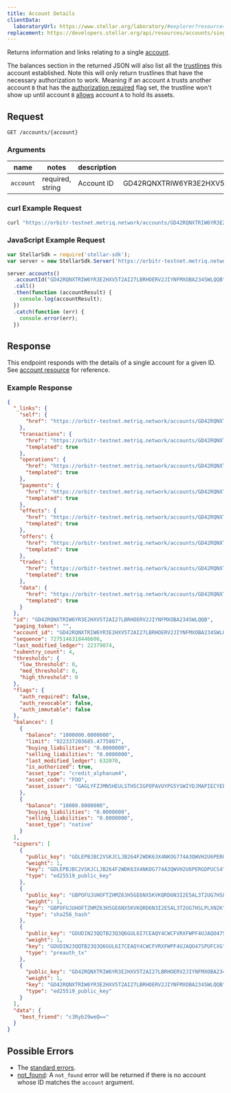 ```yaml
---
title: Account Details
clientData:
  laboratoryUrl: https://www.stellar.org/laboratory/#explorer?resource=accounts&endpoint=single
replacement: https://developers.stellar.org/api/resources/accounts/single/
---
```


Returns information and links relating to a single [account](../resources/account.md).

The balances section in the returned JSON will also list all the
[trustlines](https://www.stellar.org/developers/learn/concepts/assets.html) this account
established. Note this will only return trustlines that have the necessary authorization to work.
Meaning if an account `A` trusts another account `B` that has the
[authorization required](https://www.stellar.org/developers/guides/concepts/accounts.html#flags)
flag set, the trustline won't show up until account `B`
[allows](https://www.stellar.org/developers/guides/concepts/list-of-operations.html#allow-trust)
account `A` to hold its assets.

## Request

```
GET /accounts/{account}
```

### Arguments

| name | notes | description | example |
| ---- | ----- | ----------- | ------- |
| `account` | required, string | Account ID | GD42RQNXTRIW6YR3E2HXV5T2AI27LBRHOERV2JIYNFMXOBA234SWLQQB |

### curl Example Request

```sh
curl "https://orbitr-testnet.metriq.network/accounts/GD42RQNXTRIW6YR3E2HXV5T2AI27LBRHOERV2JIYNFMXOBA234SWLQQB"
```

### JavaScript Example Request

```javascript
var StellarSdk = require('stellar-sdk');
var server = new StellarSdk.Server('https://orbitr-testnet.metriq.network');

server.accounts()
  .accountId("GD42RQNXTRIW6YR3E2HXV5T2AI27LBRHOERV2JIYNFMXOBA234SWLQQB")
  .call()
  .then(function (accountResult) {
    console.log(accountResult);
  })
  .catch(function (err) {
    console.error(err);
  })
```

## Response

This endpoint responds with the details of a single account for a given ID. See [account resource](../resources/account.md) for reference.

### Example Response
```json
{
  "_links": {
    "self": {
      "href": "https://orbitr-testnet.metriq.network/accounts/GD42RQNXTRIW6YR3E2HXV5T2AI27LBRHOERV2JIYNFMXOBA234SWLQQB"
    },
    "transactions": {
      "href": "https://orbitr-testnet.metriq.network/accounts/GD42RQNXTRIW6YR3E2HXV5T2AI27LBRHOERV2JIYNFMXOBA234SWLQQB/transactions{?cursor,limit,order}",
      "templated": true
    },
    "operations": {
      "href": "https://orbitr-testnet.metriq.network/accounts/GD42RQNXTRIW6YR3E2HXV5T2AI27LBRHOERV2JIYNFMXOBA234SWLQQB/operations{?cursor,limit,order}",
      "templated": true
    },
    "payments": {
      "href": "https://orbitr-testnet.metriq.network/accounts/GD42RQNXTRIW6YR3E2HXV5T2AI27LBRHOERV2JIYNFMXOBA234SWLQQB/payments{?cursor,limit,order}",
      "templated": true
    },
    "effects": {
      "href": "https://orbitr-testnet.metriq.network/accounts/GD42RQNXTRIW6YR3E2HXV5T2AI27LBRHOERV2JIYNFMXOBA234SWLQQB/effects{?cursor,limit,order}",
      "templated": true
    },
    "offers": {
      "href": "https://orbitr-testnet.metriq.network/accounts/GD42RQNXTRIW6YR3E2HXV5T2AI27LBRHOERV2JIYNFMXOBA234SWLQQB/offers{?cursor,limit,order}",
      "templated": true
    },
    "trades": {
      "href": "https://orbitr-testnet.metriq.network/accounts/GD42RQNXTRIW6YR3E2HXV5T2AI27LBRHOERV2JIYNFMXOBA234SWLQQB/trades{?cursor,limit,order}",
      "templated": true
    },
    "data": {
      "href": "https://orbitr-testnet.metriq.network/accounts/GD42RQNXTRIW6YR3E2HXV5T2AI27LBRHOERV2JIYNFMXOBA234SWLQQB/data/{key}",
      "templated": true
    }
  },
  "id": "GD42RQNXTRIW6YR3E2HXV5T2AI27LBRHOERV2JIYNFMXOBA234SWLQQB",
  "paging_token": "",
  "account_id": "GD42RQNXTRIW6YR3E2HXV5T2AI27LBRHOERV2JIYNFMXOBA234SWLQQB",
  "sequence": 7275146318446606,
  "last_modified_ledger": 22379074,
  "subentry_count": 4,
  "thresholds": {
    "low_threshold": 0,
    "med_threshold": 0,
    "high_threshold": 0
  },
  "flags": {
    "auth_required": false,
    "auth_revocable": false,
    "auth_immutable": false
  },
  "balances": [
    {
      "balance": "1000000.0000000",
      "limit": "922337203685.4775807",
      "buying_liabilities": "0.0000000",
      "selling_liabilities": "0.0000000",
      "last_modified_ledger": 632070,
      "is_authorized": true,
      "asset_type": "credit_alphanum4",
      "asset_code": "FOO",
      "asset_issuer": "GAGLYFZJMN5HEULSTH5CIGPOPAVUYPG5YSWIYDJMAPIECYEBPM2TA3QR"
    },
    {
      "balance": "10000.0000000",
      "buying_liabilities": "0.0000000",
      "selling_liabilities": "0.0000000",
      "asset_type": "native"
    }
  ],
  "signers": [
    {
      "public_key": "GDLEPBJBC2VSKJCLJB264F2WDK63X4NKOG774A3QWVH2U6PERGDPUCS4",
      "weight": 1,
      "key": "GDLEPBJBC2VSKJCLJB264F2WDK63X4NKOG774A3QWVH2U6PERGDPUCS4",
      "type": "ed25519_public_key"
    },
    {
      "public_key": "GBPOFUJUHOFTZHMZ63H5GE6NX5KVKQRD6N3I2E5AL3T2UG7HSLPLXN2K",
      "weight": 1,
      "key": "GBPOFUJUHOFTZHMZ63H5GE6NX5KVKQRD6N3I2E5AL3T2UG7HSLPLXN2K",
      "type": "sha256_hash"
    },
    {
      "public_key": "GDUDIN23QQTB23Q3Q6GUL6I7CEAQY4CWCFVRXFWPF4UJAQO47SPUFCXG",
      "weight": 1,
      "key": "GDUDIN23QQTB23Q3Q6GUL6I7CEAQY4CWCFVRXFWPF4UJAQO47SPUFCXG",
      "type": "preauth_tx"
    },
    {
      "public_key": "GD42RQNXTRIW6YR3E2HXV5T2AI27LBRHOERV2JIYNFMXOBA234SWLQQB",
      "weight": 1,
      "key": "GD42RQNXTRIW6YR3E2HXV5T2AI27LBRHOERV2JIYNFMXOBA234SWLQQB",
      "type": "ed25519_public_key"
    }
  ],
  "data": {
    "best_friend": "c3Ryb29weQ=="
  }
}
```

## Possible Errors

- The [standard errors](../errors.md#Standard-Errors).
- [not_found](../errors/not-found.md): A `not_found` error will be returned if there is no account whose ID matches the `account` argument.
